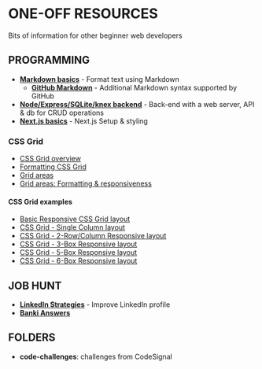 # ONE-OFF RESOURCES

Bits of information for other beginner web developers

## PROGRAMMING
- [__Markdown basics__](./pages/markdown.md) - Format text using Markdown
    - [__GitHub Markdown__](./pages/markdown-github.md) - Additional Markdown syntax supported by GitHub
- [__Node/Express/SQLite/knex backend__](./pages/backend-flow.md) - Back-end with a web server, API & db for CRUD operations
- [__Next.js basics__](./pages/next-js.md) - Next.js Setup & styling

### CSS Grid
- [CSS Grid overview](./pages/css-grid/grid-overview.md)
- [Formatting CSS Grid](./pages/css-grid/grid-formatting.md)
- [Grid areas](./pages/css-grid/grid-areas.md)
- [Grid areas: Formatting & responsiveness](./pages/css-grid/grid-areas-2.md)

#### CSS Grid examples
- [Basic Responsive CSS Grid layout](./pages/css-grid/template-css-grid.md)
- [CSS Grid - Single Column layout](./pages/css-grid/template-css-grid-01.md)
- [CSS Grid - 2-Row/Column Responsive layout](./pages/css-grid/template-css-grid-02.md)
- [CSS Grid - 3-Box Responsive layout](./pages/css-grid/template-css-grid-03.md)
- [CSS Grid - 5-Box Responsive layout](./pages/css-grid/template-css-grid-04.md)
- [CSS Grid - 6-Box Responsive layout](./pages/css-grid/template-css-grid-05.md)

## JOB HUNT
- [__LinkedIn Strategies__](./pages/linkedin.md) - Improve LinkedIn profile
- [__Banki Answers__](./pages/banki.md)


## FOLDERS
* __code-challenges__: challenges from CodeSignal